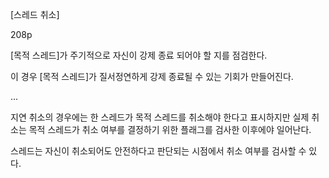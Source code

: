 [스레드 취소]

208p

[목적 스레드]가 주기적으로 자신이 강제 종료 되어야 할 지를 점검한다.

이 경우 [목적 스레드]가 질서정연하게 강제 종료될 수 있는 기회가 만들어진다.

...

지연 취소의 경우에는 한 스레드가 목적 스레드를 취소해야 한다고 표시하지만 실제 취소는 목적 스레드가 취소 여부를 결정하기 위한 플래그를 검사한 이후에야 일어난다.

스레드는 자신이 취소되어도 안전하다고 판단되는 시점에서 취소 여부를 검사할 수 있다.